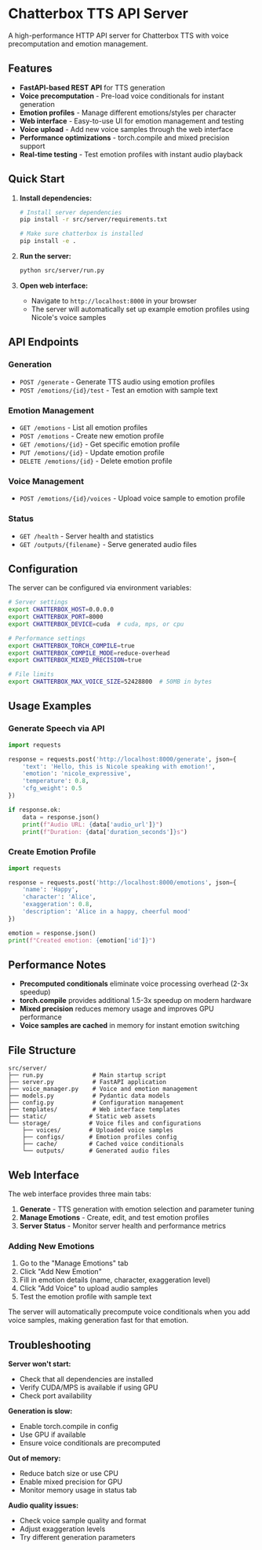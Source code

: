 # Chatterbox TTS API Server

A high-performance HTTP API server for Chatterbox TTS with voice precomputation and emotion management.

## Features

- **FastAPI-based REST API** for TTS generation
- **Voice precomputation** - Pre-load voice conditionals for instant generation
- **Emotion profiles** - Manage different emotions/styles per character
- **Web interface** - Easy-to-use UI for emotion management and testing
- **Voice upload** - Add new voice samples through the web interface
- **Performance optimizations** - torch.compile and mixed precision support
- **Real-time testing** - Test emotion profiles with instant audio playback

## Quick Start

1. **Install dependencies:**
   ```bash
   # Install server dependencies
   pip install -r src/server/requirements.txt
   
   # Make sure chatterbox is installed
   pip install -e .
   ```

2. **Run the server:**
   ```bash
   python src/server/run.py
   ```

3. **Open web interface:**
   - Navigate to `http://localhost:8000` in your browser
   - The server will automatically set up example emotion profiles using Nicole's voice samples

## API Endpoints

### Generation
- `POST /generate` - Generate TTS audio using emotion profiles
- `POST /emotions/{id}/test` - Test an emotion with sample text

### Emotion Management  
- `GET /emotions` - List all emotion profiles
- `POST /emotions` - Create new emotion profile
- `GET /emotions/{id}` - Get specific emotion profile
- `PUT /emotions/{id}` - Update emotion profile
- `DELETE /emotions/{id}` - Delete emotion profile

### Voice Management
- `POST /emotions/{id}/voices` - Upload voice sample to emotion profile

### Status
- `GET /health` - Server health and statistics
- `GET /outputs/{filename}` - Serve generated audio files

## Configuration

The server can be configured via environment variables:

```bash
# Server settings
export CHATTERBOX_HOST=0.0.0.0
export CHATTERBOX_PORT=8000
export CHATTERBOX_DEVICE=cuda  # cuda, mps, or cpu

# Performance settings  
export CHATTERBOX_TORCH_COMPILE=true
export CHATTERBOX_COMPILE_MODE=reduce-overhead
export CHATTERBOX_MIXED_PRECISION=true

# File limits
export CHATTERBOX_MAX_VOICE_SIZE=52428800  # 50MB in bytes
```

## Usage Examples

### Generate Speech via API

```python
import requests

response = requests.post('http://localhost:8000/generate', json={
    'text': 'Hello, this is Nicole speaking with emotion!',
    'emotion': 'nicole_expressive',
    'temperature': 0.8,
    'cfg_weight': 0.5
})

if response.ok:
    data = response.json()
    print(f"Audio URL: {data['audio_url']}")
    print(f"Duration: {data['duration_seconds']}s")
```

### Create Emotion Profile

```python
import requests

response = requests.post('http://localhost:8000/emotions', json={
    'name': 'Happy',
    'character': 'Alice', 
    'exaggeration': 0.8,
    'description': 'Alice in a happy, cheerful mood'
})

emotion = response.json()
print(f"Created emotion: {emotion['id']}")
```

## Performance Notes

- **Precomputed conditionals** eliminate voice processing overhead (2-3x speedup)
- **torch.compile** provides additional 1.5-3x speedup on modern hardware
- **Mixed precision** reduces memory usage and improves GPU performance
- **Voice samples are cached** in memory for instant emotion switching

## File Structure

```
src/server/
├── run.py              # Main startup script
├── server.py           # FastAPI application
├── voice_manager.py    # Voice and emotion management
├── models.py           # Pydantic data models
├── config.py           # Configuration management
├── templates/          # Web interface templates
├── static/            # Static web assets
└── storage/           # Voice files and configurations
    ├── voices/        # Uploaded voice samples
    ├── configs/       # Emotion profiles config
    ├── cache/         # Cached voice conditionals
    └── outputs/       # Generated audio files
```

## Web Interface

The web interface provides three main tabs:

1. **Generate** - TTS generation with emotion selection and parameter tuning
2. **Manage Emotions** - Create, edit, and test emotion profiles
3. **Server Status** - Monitor server health and performance metrics

### Adding New Emotions

1. Go to the "Manage Emotions" tab
2. Click "Add New Emotion"
3. Fill in emotion details (name, character, exaggeration level)
4. Click "Add Voice" to upload audio samples
5. Test the emotion profile with sample text

The server will automatically precompute voice conditionals when you add voice samples, making generation fast for that emotion.

## Troubleshooting

**Server won't start:**
- Check that all dependencies are installed
- Verify CUDA/MPS is available if using GPU
- Check port availability

**Generation is slow:**
- Enable torch.compile in config
- Use GPU if available
- Ensure voice conditionals are precomputed

**Out of memory:**
- Reduce batch size or use CPU
- Enable mixed precision for GPU
- Monitor memory usage in status tab

**Audio quality issues:**
- Check voice sample quality and format
- Adjust exaggeration levels
- Try different generation parameters